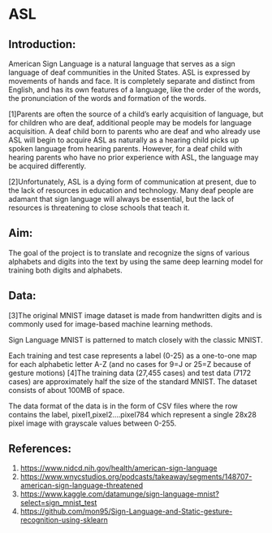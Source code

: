 # ASL

## Introduction:
American Sign Language is a natural language that serves as a sign language of deaf communities in the United States. ASL is expressed by movements of hands and face. It is completely separate and distinct from English, and has its own features of a language, like the order of the words, the pronunciation of the words and formation of the words. 

[1]Parents are often the source of a child’s early acquisition of language, but for children who are deaf, additional people may be models for language acquisition. A deaf child born to parents who are deaf and who already use ASL will begin to acquire ASL as naturally as a hearing child picks up spoken language from hearing parents. However, for a deaf child with hearing parents who have no prior experience with ASL, the language may be acquired differently. 

[2]Unfortunately, ASL is a dying form of communication at present, due to the lack of resources in education and technology. Many deaf people are adamant that sign language will always be essential, but the lack of resources is threatening to close schools that teach it. 


## Aim:
The goal of the project is to translate and recognize the signs of various alphabets and digits into the text by using the same deep learning model for training both digits and alphabets. 

## Data: 
[3]The original MNIST image dataset is made from handwritten digits and is commonly used for image-based machine learning methods. 

Sign Language MNIST is patterned to match closely with the classic MNIST.

Each training and test case represents a label (0-25) as a one-to-one map for each alphabetic letter A-Z (and no cases for 9=J or 25=Z because of gesture motions)
[4]The training data (27,455 cases) and test data (7172 cases) are approximately half the size of the standard MNIST. The dataset consists of about 100MB of space. 

The data format of the data is in the form of CSV files where the row contains the label, pixel1,pixel2….pixel784 which represent a single 28x28 pixel image with grayscale values between 0-255. 


## References:
1. https://www.nidcd.nih.gov/health/american-sign-language
2. https://www.wnycstudios.org/podcasts/takeaway/segments/148707-american-sign-language-threatened
3. https://www.kaggle.com/datamunge/sign-language-mnist?select=sign_mnist_test
4. https://github.com/mon95/Sign-Language-and-Static-gesture-recognition-using-sklearn
